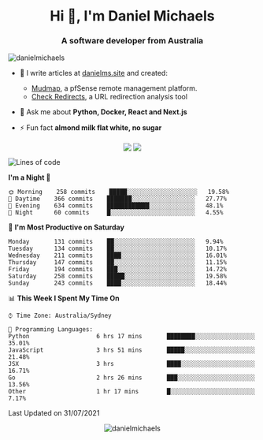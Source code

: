 <h1 align="center">Hi 👋, I'm Daniel Michaels</h1>
<h3 align="center">A software developer from Australia</h3>
<p align="left"> <img src="https://komarev.com/ghpvc/?username=danielmichaels" alt="danielmichaels" /> </p>

- 📝 I write articles at [danielms.site](https://danielms.site?ref=danielmichaels-github) and created:
    - [Mudmap](https://mudmap.io?ref=danielmichaels-github), a pfSense remote management platform.
    - [Check Redirects](https://www.check-redirects.com?ref=danielmichaels-github), a URL redirection analysis tool
- 💬 Ask me about **Python, Docker, React and Next.js**

- ⚡ Fun fact **almond milk flat white, no sugar**

<p align="center">
<a href="https://twitter.com/dansult" target="_blank"><img align="center" src="https://img.shields.io/badge/twitter-%231DA1F2.svg?&style=for-the-badge&logo=twitter&logoColor=white"></a>
<a href="https://linkedin.com/in/daniel-michaels" target="_blank"><img align="center" src="https://img.shields.io/badge/linkedin-%230077B5.svg?&style=for-the-badge&logo=linkedin&logoColor=white"></a>
</p>

<!--START_SECTION:waka-->
![Lines of code](https://img.shields.io/badge/From%20Hello%20World%20I%27ve%20Written-406692%20lines%20of%20code-blue)

**I'm a Night 🦉** 

```text
🌞 Morning    258 commits    █████░░░░░░░░░░░░░░░░░░░░   19.58% 
🌆 Daytime    366 commits    ███████░░░░░░░░░░░░░░░░░░   27.77% 
🌃 Evening    634 commits    ████████████░░░░░░░░░░░░░   48.1% 
🌙 Night      60 commits     █░░░░░░░░░░░░░░░░░░░░░░░░   4.55%

```
📅 **I'm Most Productive on Saturday** 

```text
Monday       131 commits    ██░░░░░░░░░░░░░░░░░░░░░░░   9.94% 
Tuesday      134 commits    ██░░░░░░░░░░░░░░░░░░░░░░░   10.17% 
Wednesday    211 commits    ████░░░░░░░░░░░░░░░░░░░░░   16.01% 
Thursday     147 commits    ██░░░░░░░░░░░░░░░░░░░░░░░   11.15% 
Friday       194 commits    ███░░░░░░░░░░░░░░░░░░░░░░   14.72% 
Saturday     258 commits    █████░░░░░░░░░░░░░░░░░░░░   19.58% 
Sunday       243 commits    ████░░░░░░░░░░░░░░░░░░░░░   18.44%

```


📊 **This Week I Spent My Time On** 

```text
⌚︎ Time Zone: Australia/Sydney

💬 Programming Languages: 
Python                   6 hrs 17 mins       ████████░░░░░░░░░░░░░░░░░   35.01% 
JavaScript               3 hrs 51 mins       █████░░░░░░░░░░░░░░░░░░░░   21.48% 
JSX                      3 hrs               ████░░░░░░░░░░░░░░░░░░░░░   16.71% 
Go                       2 hrs 26 mins       ███░░░░░░░░░░░░░░░░░░░░░░   13.56% 
Other                    1 hr 17 mins        █░░░░░░░░░░░░░░░░░░░░░░░░   7.17%

```


 Last Updated on 31/07/2021
<!--END_SECTION:waka-->

<p align="center"> <img src="https://github-readme-stats.vercel.app/api?username=danielmichaels&show_icons=true" alt="danielmichaels" /> </p>

